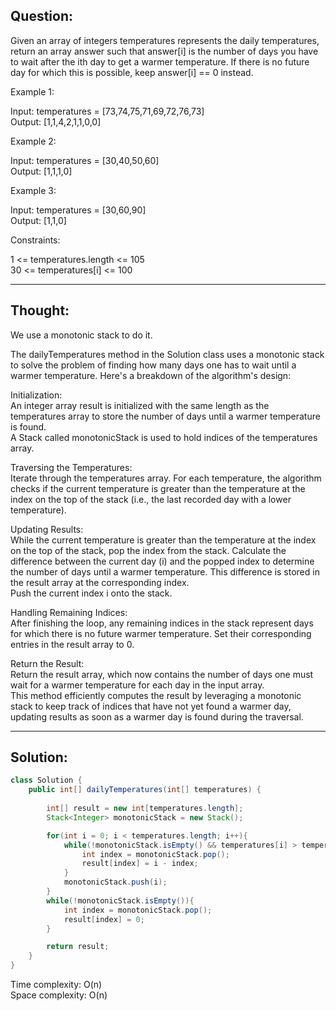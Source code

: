 ## Question:

Given an array of integers temperatures represents the daily temperatures, return an array answer such that answer[i] is the number of days you have to wait after the ith day to get a warmer temperature. If there is no future day for which this is possible, keep answer[i] == 0 instead.  

Example 1:  

Input: temperatures = [73,74,75,71,69,72,76,73]  
Output: [1,1,4,2,1,1,0,0]  

Example 2:  

Input: temperatures = [30,40,50,60]  
Output: [1,1,1,0]  

Example 3:

Input: temperatures = [30,60,90]  
Output: [1,1,0]  
 
Constraints:  

1 <= temperatures.length <= 105  
30 <= temperatures[i] <= 100  

---
## Thought:
We use a monotonic stack to do it.

The dailyTemperatures method in the Solution class uses a monotonic stack to solve the problem of finding how many days one has to wait until a warmer temperature. Here's a breakdown of the algorithm's design:  

Initialization:  
An integer array result is initialized with the same length as the temperatures array to store the number of days until a warmer temperature is found.  
A Stack<Integer> called monotonicStack is used to hold indices of the temperatures array.  

Traversing the Temperatures:  
Iterate through the temperatures array. For each temperature, the algorithm checks if the current temperature is greater than the temperature at the index on the top of the stack (i.e., the last recorded day with a lower temperature).  

Updating Results:  
While the current temperature is greater than the temperature at the index on the top of the stack, pop the index from the stack. Calculate the difference between the current day (i) and the popped index to determine the number of days until a warmer temperature. This difference is stored in the result array at the corresponding index.  
Push the current index i onto the stack.  

Handling Remaining Indices:  
After finishing the loop, any remaining indices in the stack represent days for which there is no future warmer temperature. Set their corresponding entries in the result array to 0.  

Return the Result:  
Return the result array, which now contains the number of days one must wait for a warmer temperature for each day in the input array.  
This method efficiently computes the result by leveraging a monotonic stack to keep track of indices that have not yet found a warmer day, updating results as soon as a warmer day is found during the traversal.  

---
## Solution:
```Java
class Solution {
    public int[] dailyTemperatures(int[] temperatures) {
        
        int[] result = new int[temperatures.length];
        Stack<Integer> monotonicStack = new Stack();

        for(int i = 0; i < temperatures.length; i++){
            while(!monotonicStack.isEmpty() && temperatures[i] > temperatures[monotonicStack.peek()]){
                int index = monotonicStack.pop();
                result[index] = i - index;
            }
            monotonicStack.push(i);
        }
        while(!monotonicStack.isEmpty()){
            int index = monotonicStack.pop();
            result[index] = 0;
        }

        return result;
    }
}
```
Time complexity: O(n)  
Space complexity: O(n)
